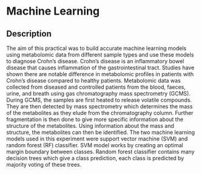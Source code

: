 # Machine Learning

## Description

The aim of this practical was to build accurate machine learning models using metabolomic data from different sample types and use these models to diagnose Crohn’s disease. Crohn’s disease is an inflammatory bowel disease that causes inflammation of the gastrointestinal tract. Studies have shown there are notable difference in metabolomic profiles in patients with Crohn’s disease compared to healthy patients. Metabolomic data was collected from diseased and controlled patients from the blood, faeces, urine, and breath using gas chromatography mass spectrometry (GCMS). During GCMS, the samples are first heated to release volatile compounds. They are then detected by mass spectrometry which determines the mass of the metabolites as they elude from the chromatography column. Further fragmentation is then done to give more specific information about the structure of the metabolites. Using information about the mass and structure, the metabolites can then be identified.
The two machine learning models used in this experiment were support vector machine (SVM) and random forest (RF) classifier. SVM model works by creating an optimal margin boundary between classes. Random forest classifier contains many decision trees which give a class prediction, each class is predicted by majority voting of these trees.

